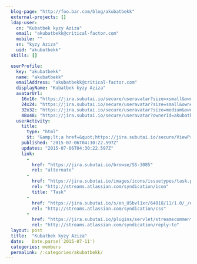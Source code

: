 ```yaml
---
  blog-page: "http://foo.bar.com/blog/akubatbekk"
  external-projects: []
  ldap-user: 
    cn: "Kubatbek kyzy Aziza"
    email: "akubatbekk@critical-factor.com"
    mobile: ""
    sn: "kyzy Aziza"
    uid: "akubatbekk"
  skills: []

  userProfile: 
    key: "akubatbekk"
    name: "akubatbekk"
    emailAddress: "akubatbekk@critical-factor.com"
    displayName: "Kubatbek kyzy Aziza"
    avatarUrl: 
      16x16: "https://jira.subutai.io/secure/useravatar?size=xsmall&ownerId=akubatbekk&avatarId=11404"
      24x24: "https://jira.subutai.io/secure/useravatar?size=small&ownerId=akubatbekk&avatarId=11404"
      32x32: "https://jira.subutai.io/secure/useravatar?size=medium&ownerId=akubatbekk&avatarId=11404"
      48x48: "https://jira.subutai.io/secure/useravatar?ownerId=akubatbekk&avatarId=11404"
    userActivity: 
      title: 
        type: "html"
        $t: "&amp;lt;a href=&quot;https://jira.subutai.io/secure/ViewProfile.jspa?name=akubatbekk&quot; class=&quot;activity-item-user activity-item-author&quot;&amp;gt;Kubatbek kyzy Aziza&amp;lt;/a&amp;gt; updated the Component of &amp;lt;a href=&quot;https://jira.subutai.io/browse/SS-3085&quot;&amp;gt;SS-3085 - Research rest calls, confluence api, binding confluence blogs and activity&amp;&amp;#35;40;not only git&amp;&amp;#35;41; to the website&amp;lt;/a&amp;gt;"
      published: "2015-07-06T04:30:22.597Z"
      updates: "2015-07-06T04:30:22.597Z"
      link: 
        - 
          href: "https://jira.subutai.io/browse/SS-3085"
          rel: "alternate"
        - 
          href: "https://jira.subutai.io/images/icons/issuetypes/task.png"
          rel: "http://streams.atlassian.com/syndication/icon"
          title: "Task"
        - 
          href: "https://jira.subutai.io/s/en_USbvl1xr/64018/11/1.0/_/download/resources/jira.webresources:global-static/wiki-renderer.css"
          rel: "http://streams.atlassian.com/syndication/css"
        - 
          href: "https://jira.subutai.io/plugins/servlet/streamscomments/issues/SS-3085"
          rel: "http://streams.atlassian.com/syndication/reply-to"
  layout: post
  title:  "Kubatbek kyzy Aziza"
  date:   Date.parse('2015-07-11')
  categories: members
  permalink: /:categories/akubatbekk/
---
```

